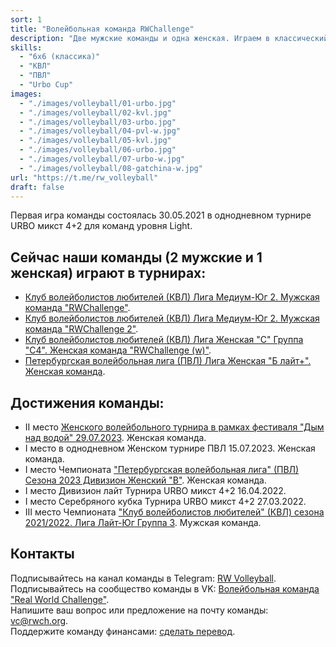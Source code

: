 ```yaml
---
sort: 1
title: "Волейбольная команда RWChallenge"
description: "Две мужские команды и одна женская. Играем в классический волейбол."
skills:
  - "6x6 (классика)"
  - "КВЛ"
  - "ПВЛ"
  - "Urbo Cup"
images:
  - "./images/volleyball/01-urbo.jpg"
  - "./images/volleyball/02-kvl.jpg"
  - "./images/volleyball/03-urbo.jpg"
  - "./images/volleyball/04-pvl-w.jpg"
  - "./images/volleyball/05-kvl.jpg"
  - "./images/volleyball/06-urbo.jpg"
  - "./images/volleyball/07-urbo-w.jpg"
  - "./images/volleyball/08-gatchina-w.jpg"
url: "https://t.me/rw_volleyball"
draft: false
---
```


Первая игра команды состоялась 30.05.2021 в однодневном турнире URBO микст 4+2 для команд уровня Light.<br />

## Сейчас наши команды (2 мужские и 1 женская) играют в турнирах:
- <a href="/actions/2024/kvl-m1-r2">Клуб волейболистов любителей (КВЛ) Лига Медиум-Юг 2. Мужская команда "RWChallenge"</a>.
- <a href="/actions/2024/kvl-m2-r2">Клуб волейболистов любителей (КВЛ) Лига Медиум-Юг 2. Мужская команда "RWChallenge 2"</a>.
- <a href="/actions/2024/kvl-w-r2">Клуб волейболистов любителей (КВЛ) Лига Женская "С" Группа "С4". Женская команда "RWChallenge (w)"</a>.
- <a href="/actions/2024/pvl-w">Петербургская волейбольная лига (ПВЛ) Лига Женская "Б лайт+". Женская команда</a>.

## Достижения команды:

- II место <a href="/actions/2023/smokeonthewater">Женского волейбольного турнира в рамках фестиваля "Дым над водой" 29.07.2023</a>. Женская команда.
- I место в однодневном Женском турнире ПВЛ 15.07.2023. Женская команда.
- I место Чемпионата <a href="/actions/2023/pvl-w">"Петербургская волейбольная лига" (ПВЛ) Сезона 2023 Дивизион Женский "В"</a>. Женская команда.
- I место Дивизион лайт Турнира URBO микст 4+2 16.04.2022.
- I место Серебряного кубка Турнира URBO микст 4+2 27.03.2022.
- III место Чемпионата <a href="/actions/2022/kvl-m">"Клуб волейболистов любителей" (КВЛ) сезона 2021/2022. Лига Лайт-Юг Группа 3</a>. Мужская команда.

## Контакты

Подписывайтесь на канал команды в Telegram: <a href="https://t.me/rw_volleyball" target="_blank">RW Volleyball</a>.<br />
Подписывайтесь на сообщество команды в VK: <a href="https://vk.com/rw_volleyball" target="_blank">Волейбольная команда "Real World Challenge"</a>.<br />
Напишите ваш вопрос или предложение на почту команды: [vc@rwch.org](mailto:vc@rwch.org).<br />
Поддержите команду финансами: <a href="/support/volleyball">сделать перевод</a>.
